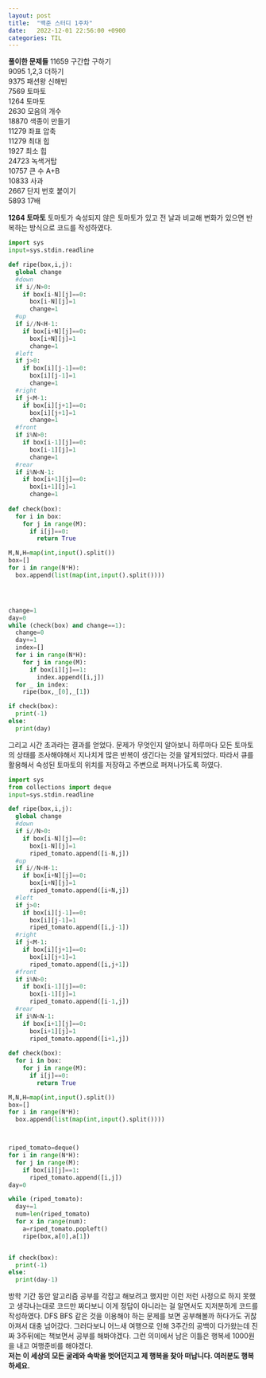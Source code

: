 ```yaml
---
layout: post
title:  "백준 스터디 1주차"
date:   2022-12-01 22:56:00 +0900
categories: TIL
---
```


__풀이한 문제들__
11659 구간합 구하기  
9095 1,2,3 더하기  
9375 패션왕 신해빈  
7569 토마토  
1264 토마토  
2630 모음의 개수  
18870 색종이 만들기  
11279 좌표 압축  
11279 최대 힙  
1927 최소 힙  
24723 녹색거탑  
10757 큰 수 A+B  
10833 사과  
2667 단지 번호 붙이기  
5893 17배  
  
__1264 토마토__
토마토가 숙성되지 않은 토마토가 있고 전 날과 비교해 변화가 있으면 반복하는 방식으로 코드를 작성하였다.  
```python
import sys
input=sys.stdin.readline

def ripe(box,i,j):
  global change
  #down
  if i//N>0:
    if box[i-N][j]==0:
      box[i-N][j]=1
      change=1
  #up
  if i//N<H-1:
    if box[i+N][j]==0:
      box[i+N][j]=1
      change=1
  #left
  if j>0:
    if box[i][j-1]==0:
      box[i][j-1]=1
      change=1
  #right
  if j<M-1:
    if box[i][j+1]==0:
      box[i][j+1]=1
      change=1
  #front
  if i%N>0:
    if box[i-1][j]==0:
      box[i-1][j]=1
      change=1
  #rear
  if i%N<N-1:
    if box[i+1][j]==0:
      box[i+1][j]=1
      change=1
      
def check(box):
  for i in box:
    for j in range(M):
      if i[j]==0:
        return True

M,N,H=map(int,input().split())
box=[]
for i in range(N*H):
  box.append(list(map(int,input().split())))




change=1
day=0
while (check(box) and change==1):
  change=0
  day+=1
  index=[]
  for i in range(N*H):
    for j in range(M):
      if box[i][j]==1:
        index.append([i,j])
  for _ in index:
    ripe(box,_[0],_[1])

if check(box):
  print(-1)
else:
  print(day)
```
그리고 시간 초과라는 결과를 얻었다. 문제가 무엇인지 알아보니 하루마다 모든 토마토의 상태를 조사해야해서 지나치게 많은 반복이 생긴다는 것을 알게되었다. 따라서 큐를 활용해서 숙성된 토마토의 위치를 저장하고 주변으로 퍼져나가도록 하였다.  

```python
import sys
from collections import deque
input=sys.stdin.readline

def ripe(box,i,j):
  global change
  #down
  if i//N>0:
    if box[i-N][j]==0:
      box[i-N][j]=1
      riped_tomato.append([i-N,j])
  #up
  if i//N<H-1:
    if box[i+N][j]==0:
      box[i+N][j]=1
      riped_tomato.append([i+N,j])
  #left
  if j>0:
    if box[i][j-1]==0:
      box[i][j-1]=1
      riped_tomato.append([i,j-1])
  #right
  if j<M-1:
    if box[i][j+1]==0:
      box[i][j+1]=1
      riped_tomato.append([i,j+1])
  #front
  if i%N>0:
    if box[i-1][j]==0:
      box[i-1][j]=1
      riped_tomato.append([i-1,j])
  #rear
  if i%N<N-1:
    if box[i+1][j]==0:
      box[i+1][j]=1
      riped_tomato.append([i+1,j])
      
def check(box):
  for i in box:
    for j in range(M):
      if i[j]==0:
        return True

M,N,H=map(int,input().split())
box=[]
for i in range(N*H):
  box.append(list(map(int,input().split())))



riped_tomato=deque()
for i in range(N*H):
  for j in range(M):
    if box[i][j]==1:
      riped_tomato.append([i,j])
day=0

while (riped_tomato):
  day+=1
  num=len(riped_tomato)
  for x in range(num):
    a=riped_tomato.popleft()
    ripe(box,a[0],a[1])


if check(box):
  print(-1)
else:
  print(day-1)
```

방학 기간 동안 알고리즘 공부를 각잡고 해보려고 했지만 이런 저런 사정으로 하지 못했고 생각나는대로 코드만 짜다보니 이게 정답이 아니라는 걸 알면서도 지저분하게 코드를 작성하였다. DFS BFS 같은 것을 이용해야 하는 문제를 보면 공부해볼까 하다가도 귀찮아져서 대충 넘어갔다. 그러다보니 어느새 여행으로 인해 3주간의 공백이 다가왔는데 진짜 3주뒤에는 책보면서 공부를 해봐야겠다. 그런 의미에서 남은 이틀은 행복세 1000원을 내고 여행준비를 해야겠다.  
**저는 이 세상의 모든 굴레와 속박을 벗어던지고 제 행복을 찾아 떠납니다. 여러분도 행복하세요.**